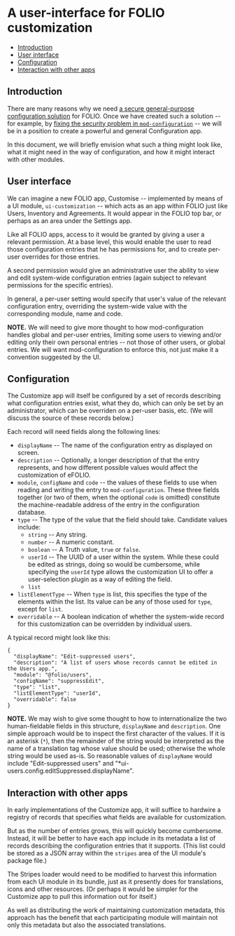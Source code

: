 # A user-interface for FOLIO customization


<!-- md2toc -l 2 customization-ui.md -->
* [Introduction](#introduction)
* [User interface](#user-interface)
* [Configuration](#configuration)
* [Interaction with other apps](#interaction-with-other-apps)


## Introduction

There are many reasons why we need [a secure general-purpose configuration solution](customization.md) for FOLIO. Once we have created such a solution -- for example, by [fixing the security problem in `mod-configuration`](fixing-mod-configuration.md) -- we will be in a position to create a powerful and general Configuration app.

In this document, we will briefly envision what such a thing might look like, what it might need in the way of configuration, and how it might interact with other modules.


## User interface

We can imagine a new FOLIO app, Customise -- implemented by means of a UI module, `ui-customization` -- which acts as an app within FOLIO just like Users, Inventory and Agreements. It would appear in the FOLIO top bar, or perhaps as an area under the Settings app.

Like all FOLIO apps, access to it would be granted by giving a user a relevant permission. At a base level, this would enable the user to read those configuration entries that he has permissions for, and to create per-user overrides for those entries.

A second permission would give an administrative user the ability to view and edit system-wide configuration entries (again subject to relevant permissions for the specific entries).

In general, a per-user setting would specify that user's value of the relevant configuration entry, overriding the system-wide value with the corresponding module, name and code.

**NOTE.**
We will need to give more thought to how mod-configuration handles global and per-user entries, limiting some users to viewing and/or editing only their own personal entries -- not those of other users, or global entries. We will want mod-configuration to enforce this, not just make it a convention suggested by the UI.


## Configuration

The Customize app will itself be configured by a set of records describing what configuration entries exist, what they do, which can only be set by an administrator, which can be overriden on a per-user basis, etc. (We will discuss the source of these records below.)

Each record will need fields along the following lines:

* `displayName` -- The name of the configuration entry as displayed on screen.
* `description` -- Optionally, a longer description of that the entry represents, and how different possible values would affect the customization of eFOLIO.
* `module`, `configName` and `code` -- the values of these fields to use when reading and writing the entry to `mod-configuration`. These three fields together (or two of them, when the optional `code` is omitted) constitute the machine-readable address of the entry in the configuration database.
* `type` -- The type of the value that the field should take. Candidate values include:
  * `string` -- Any string.
  * `number` -- A numeric constant.
  * `boolean` -- A Truth value, `true` or `false`.
  * `userId` -- The UUID of a user within the system. While these could be edited as strings, doing so would be cumbersome, while specifying the `userId` type allows the customization UI to offer a user-selection plugin as a way of editing the field.
  * `list`
* `listElementType` -- When `type` is list, this specifies the type of the elements within the list. Its value can be any of those used for `type`, except for `list`.
* `overridable` -- A boolean indication of whether the system-wide record for this customization can be overridden by individual users.

A typical record might look like this:

```
{
  "displayName": "Edit-suppressed users",
  "description": "A list of users whose records cannot be edited in the Users app.",
  "module": "@folio/users",
  "configName": "suppressEdit",
  "type": "list",
  "listElementType": "userId",
  "overridable": false
}
```

**NOTE.**
We may wish to give some thought to how to internationalize the two human-fieldable fields in this structure, `displayName` and `description`. One simple approach would be to inspect the first character of the values. If it is an asterisk (`*`), then the remainder of the string would be interpreted as the name of a translation tag whose value should be used; otherwise the whole string would be used as-is. So reasonable values of `displayName` would include "Edit-suppressed users" and "*ui-users.config.editSuppressed.displayName".


## Interaction with other apps

In early implementations of the Customize app, it will suffice to hardwire a registry of records that specifies what fields are available for customization.

But as the number of entries grows, this will quickly become cumbersome. Instead, it will be better to have each app include in its metadata a list of records describing the configuration entries that it supports. (This list could be stored as a JSON array within the `stripes` area of the UI module's package file.)

The Stripes loader would need to be modified to harvest this information from each UI module in its bundle, just as it presently does for translations, icons and other resources. (Or perhaps it would be simpler for the Customize app to pull this information out for itself.)

As well as distributing the work of maintaining customization metadata, this approach has the benefit that each participating module will maintain not only this metadata but also the associated translations.


